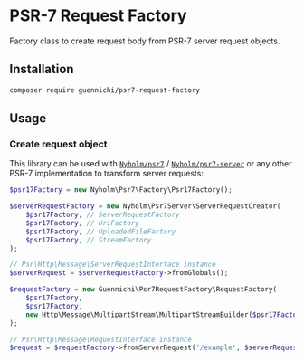 # PSR-7 Request Factory

Factory class to create request body from PSR-7 server request objects.

## Installation

```bash
composer require guennichi/psr7-request-factory
```

## Usage

### Create request object

This library can be used with [`Nyholm/psr7`](https://github.com/Nyholm/psr7) / [`Nyholm/psr7-server`](https://github.com/Nyholm/psr7-server)
or any other PSR-7 implementation to transform server requests:

```php
$psr17Factory = new Nyholm\Psr7\Factory\Psr17Factory();

$serverRequestFactory = new Nyholm\Psr7Server\ServerRequestCreator(
    $psr17Factory, // ServerRequestFactory
    $psr17Factory, // UriFactory
    $psr17Factory, // UploadedFileFactory
    $psr17Factory, // StreamFactory
);

// Psr\Http\Message\ServerRequestInterface instance
$serverRequest = $serverRequestFactory->fromGlobals();

$requestFactory = new Guennichi\Psr7RequestFactory\RequestFactory(
    $psr17Factory,
    $psr17Factory,
    new Http\Message\MultipartStream\MultipartStreamBuilder($psr17Factory),
);

// Psr\Http\Message\RequestInterface instance
$request = $requestFactory->fromServerRequest('/example', $serverRequest);
```

